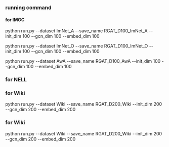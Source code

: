 ### running command

#### for IMGC

python run.py --dataset ImNet_A --save_name RGAT_D100_ImNet_A --init_dim 100 --gcn_dim 100 --embed_dim 100


python run.py --dataset ImNet_O --save_name RGAT_D100_ImNet_O --init_dim 100 --gcn_dim 100 --embed_dim 100


python run.py --dataset AwA --save_name RGAT_D100_AwA --init_dim 100 --gcn_dim 100 --embed_dim 100


### for NELL

### for Wiki
python run.py --dataset Wiki --save_name RGAT_D200_Wiki --init_dim 200 --gcn_dim 200 --embed_dim 200

### for Wiki
python run.py --dataset Wiki --save_name RGAT_D200_Wiki --init_dim 200 --gcn_dim 200 --embed_dim 200
